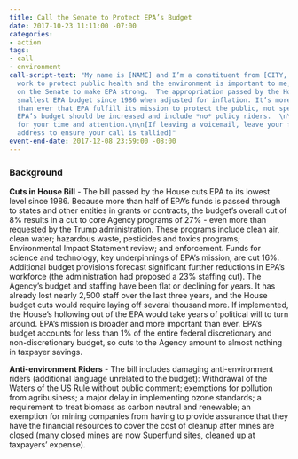 ```yaml
---
title: Call the Senate to Protect EPA’s Budget
date: 2017-10-23 11:11:00 -07:00
categories:
- action
tags:
- call
- environment
call-script-text: "My name is [NAME] and I’m a constituent from [CITY, ZIP].\n\nEPA’s
  work to protect public health and the environment is important to me, and I’m counting
  on the Senate to make EPA strong.  The appropriation passed by the House is the
  smallest EPA budget since 1986 when adjusted for inflation. It’s more important
  than ever that EPA fulfill its mission to protect the public, not special interests.
  EPA’s budget should be increased and include *no* policy riders.  \n\nThank you
  for your time and attention.\n\n[If leaving a voicemail, leave your full street
  address to ensure your call is tallied]"
event-end-date: 2017-12-08 23:59:00 -08:00
---
```


### Background
**Cuts in House Bill** - The bill passed by the House cuts EPA to its lowest level since 1986.  Because more than half of EPA’s funds is passed through to states and other entities in grants or contracts, the budget’s overall cut of 8% results in a cut to core Agency programs of 27% - even more than requested by the Trump administration.  These programs include clean air, clean water; hazardous waste, pesticides and toxics programs; Environmental Impact Statement review; and enforcement.  Funds for science and technology, key underpinnings of EPA’s mission, are cut 16%.  Additional budget provisions forecast significant further reductions in EPA’s workforce (the administration had proposed a 23% staffing cut). The Agency’s budget and staffing have been flat or declining for years. It has already lost nearly 2,500 staff over the last three years, and the House budget cuts would require laying off several thousand more.  If implemented, the House’s hollowing out of the EPA would take years of political will to turn around.  EPA’s mission is broader and more important than ever.  EPA’s budget accounts for less than 1% of the entire federal discretionary and non-discretionary budget, so cuts to the Agency amount to almost nothing in taxpayer savings.  
 
**Anti-environment Riders** - The bill includes damaging anti-environment riders (additional language unrelated to the budget):  Withdrawal of the Waters of the US Rule without public comment; exemptions for pollution from agribusiness; a major delay in implementing ozone standards; a requirement to treat biomass as carbon neutral and renewable; an exemption for mining companies from having to provide assurance that they have the financial resources to cover the cost of cleanup after mines are closed (many closed mines are now Superfund sites, cleaned up at taxpayers’ expense).